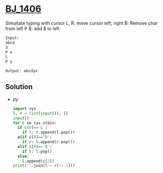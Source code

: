 # [BJ_1406](https://acmicpc.net/problem/1406)

Simultate typing with cursor
L, R: move cursor left, right
B: Remove char from left
P $: add $ to left

```txt
Input:
abcd
3
P x
L
P y

Output: abcdyx
```

## Solution

* py

  ```py
  import sys
  l, r = list(input()), []
  input()
  for c in sys.stdin:
    if c[0]=='L':
      if l: r.append(l.pop())
    elif c[0]=='D':
      if r: l.append(r.pop())
    elif c[0]=='B':
      if l: l.pop()
    else:
      l.append(c[2])
  print(''.join(l + r[::-1]))
  ```
